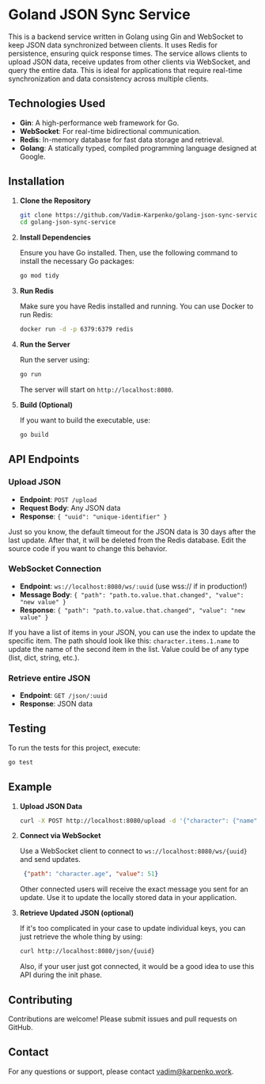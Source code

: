 # Goland JSON Sync Service



This is a backend service written in Golang using Gin and WebSocket to keep JSON data synchronized between clients. It uses Redis for persistence, ensuring quick response times. The service allows clients to upload JSON data, receive updates from other clients via WebSocket, and query the entire data. This is ideal for applications that require real-time synchronization and data consistency across multiple clients.


## Technologies Used

- **Gin**: A high-performance web framework for Go.
- **WebSocket**: For real-time bidirectional communication.
- **Redis**: In-memory database for fast data storage and retrieval.
- **Golang**: A statically typed, compiled programming language designed at Google. 


## Installation

1. **Clone the Repository**
    ```bash
    git clone https://github.com/Vadim-Karpenko/golang-json-sync-service.git
    cd golang-json-sync-service
    ```
2. **Install Dependencies**

    Ensure you have Go installed. Then, use the following command to install the necessary Go packages:
    ```bash
   go mod tidy
   ```

3. **Run Redis**

   Make sure you have Redis installed and running. You can use Docker to run Redis:
    ```bash
   docker run -d -p 6379:6379 redis
    ```

4. **Run the Server**

   Run the server using:
    ```bash
   go run
    ```

    The server will start on `http://localhost:8080`.

5. **Build (Optional)**

    If you want to build the executable, use:
    ```bash
    go build
    ```
## API Endpoints

### Upload JSON

- **Endpoint**: `POST /upload`
- **Request Body**: Any JSON data
- **Response**: `{ "uuid": "unique-identifier" }`

Just so you know, the default timeout for the JSON data is 30 days after the last update. After that, it will be deleted from the Redis database. Edit the source code if you want to change this behavior.

### WebSocket Connection

- **Endpoint**: `ws://localhost:8080/ws/:uuid` (use wss:// if in production!)
- **Message Body**: `{ "path": "path.to.value.that.changed", "value": "new value" }`
- **Response**: `{ "path": "path.to.value.that.changed", "value": "new value" }`

If you have a list of items in your JSON, you can use the index to update the specific item. The path should look like this: `character.items.1.name` to update the name of the second item in the list. Value could be of any type (list, dict, string, etc.).

### Retrieve entire JSON

- **Endpoint**: `GET /json/:uuid`
- **Response**: JSON data

## Testing

To run the tests for this project, execute:
```bash
go test
```
## Example

1. **Upload JSON Data**
    ```bash
   curl -X POST http://localhost:8080/upload -d '{"character": {"name": "Frodo", "age": 50, "items": ["cloak", "ring"]}}' -H "Content-Type: application/json"
    ```

2. **Connect via WebSocket**

   Use a WebSocket client to connect to `ws://localhost:8080/ws/{uuid}` and send updates.

   ```json
    {"path": "character.age", "value": 51}
   ```

   Other connected users will receive the exact message you sent for an update. Use it to update the locally stored data in your application.

3. **Retrieve Updated JSON (optional)**

    If it's too complicated in your case to update individual keys, you can just retrieve the whole thing by using:
    ```bash
    curl http://localhost:8080/json/{uuid}
    ```
    Also, if your user just got connected, it would be a good idea to use this API during the init phase.

## Contributing

Contributions are welcome! Please submit issues and pull requests on GitHub.

## Contact

For any questions or support, please contact [vadim@karpenko.work](mailto:vadim@karpenko.work).
